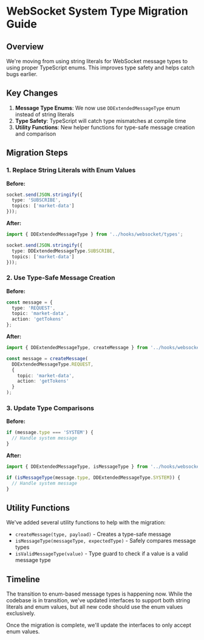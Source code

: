 # WebSocket System Type Migration Guide

## Overview

We're moving from using string literals for WebSocket message types to using proper TypeScript enums. This improves type safety and helps catch bugs earlier.

## Key Changes

1. **Message Type Enums**: We now use `DDExtendedMessageType` enum instead of string literals
2. **Type Safety**: TypeScript will catch type mismatches at compile time
3. **Utility Functions**: New helper functions for type-safe message creation and comparison

## Migration Steps

### 1. Replace String Literals with Enum Values

**Before:**
```typescript
socket.send(JSON.stringify({
  type: 'SUBSCRIBE',
  topics: ['market-data']
}));
```

**After:**
```typescript
import { DDExtendedMessageType } from '../hooks/websocket/types';

socket.send(JSON.stringify({
  type: DDExtendedMessageType.SUBSCRIBE,
  topics: ['market-data']
}));
```

### 2. Use Type-Safe Message Creation

**Before:**
```typescript
const message = {
  type: 'REQUEST',
  topic: 'market-data',
  action: 'getTokens'
};
```

**After:**
```typescript
import { DDExtendedMessageType, createMessage } from '../hooks/websocket/types';

const message = createMessage(
  DDExtendedMessageType.REQUEST,
  {
    topic: 'market-data',
    action: 'getTokens'
  }
);
```

### 3. Update Type Comparisons

**Before:**
```typescript
if (message.type === 'SYSTEM') {
  // Handle system message
}
```

**After:**
```typescript
import { DDExtendedMessageType, isMessageType } from '../hooks/websocket/types';

if (isMessageType(message.type, DDExtendedMessageType.SYSTEM)) {
  // Handle system message
}
```

## Utility Functions

We've added several utility functions to help with the migration:

- `createMessage(type, payload)` - Creates a type-safe message
- `isMessageType(messageType, expectedType)` - Safely compares message types
- `isValidMessageType(value)` - Type guard to check if a value is a valid message type

## Timeline

The transition to enum-based message types is happening now. While the codebase is in transition, we've updated interfaces to support both string literals and enum values, but all new code should use the enum values exclusively.

Once the migration is complete, we'll update the interfaces to only accept enum values.